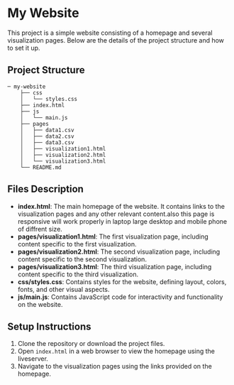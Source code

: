 
# My Website

This project is a simple website consisting of a homepage and several visualization pages. Below are the details of the project structure and how to set it up.

## Project Structure

```
─ my-website
    ├── css
    │   └── styles.css
    ├── index.html
    ├── js
    │   └── main.js
    ├── pages
    │   ├── data1.csv
    │   ├── data2.csv
    │   ├── data3.csv
    │   ├── visualization1.html
    │   ├── visualization2.html
    │   └── visualization3.html
    └── README.md
```

## Files Description

- **index.html**: The main homepage of the website. It contains links to the visualization pages and any other relevant content.also this page is responsive will work properly in laptop large desktop and mobile phone of diffrent size.
- **pages/visualization1.html**: The first visualization page, including content specific to the first visualization.
- **pages/visualization2.html**: The second visualization page, including content specific to the second visualization.
- **pages/visualization3.html**: The third visualization page, including content specific to the third visualization.
- **css/styles.css**: Contains styles for the website, defining layout, colors, fonts, and other visual aspects.
- **js/main.js**: Contains JavaScript code for interactivity and functionality on the website.

## Setup Instructions

1. Clone the repository or download the project files.
2. Open `index.html` in a web browser to view the homepage using the liveserver.
3. Navigate to the visualization pages using the links provided on the homepage.

